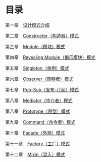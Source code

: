 # 目录

第一章　[设计模式介绍](https://github.com/Hushabyme/Notebook/tree/master/04%20-%20JavaScript%20%E8%AE%BE%E8%AE%A1%E6%A8%A1%E5%BC%8F/01%20-%20%E8%AE%BE%E8%AE%A1%E6%A8%A1%E5%BC%8F%E4%BB%8B%E7%BB%8D)

第二章　[Constructor（构造器）模式](https://github.com/Hushabyme/Notebook/tree/master/04%20-%20JavaScript%20%E8%AE%BE%E8%AE%A1%E6%A8%A1%E5%BC%8F/02%20-%20Constructor%EF%BC%88%E6%9E%84%E9%80%A0%E5%99%A8%EF%BC%89%E6%A8%A1%E5%BC%8F)

第三章　[Module（模块）模式](https://github.com/Hushabyme/Notebook/tree/master/04%20-%20JavaScript%20%E8%AE%BE%E8%AE%A1%E6%A8%A1%E5%BC%8F/03%20-%20Module%EF%BC%88%E6%A8%A1%E5%9D%97%EF%BC%89%E6%A8%A1%E5%BC%8F)

第四章　[Revealing Module（揭示模块）模式](https://github.com/Hushabyme/Notebook/tree/master/04%20-%20JavaScript%20%E8%AE%BE%E8%AE%A1%E6%A8%A1%E5%BC%8F/04%20-%20Revealing%20Module%EF%BC%88%E6%8F%AD%E7%A4%BA%E6%A8%A1%E5%9D%97%EF%BC%89%E6%A8%A1%E5%BC%8F)

第五章　[Singleton（单例）模式](https://github.com/Hushabyme/Notebook/tree/master/04%20-%20JavaScript%20%E8%AE%BE%E8%AE%A1%E6%A8%A1%E5%BC%8F/05%20-%20Singleton%EF%BC%88%E5%8D%95%E4%BE%8B%EF%BC%89%E6%A8%A1%E5%BC%8F)

第六章　[Observer（观察者）模式](https://github.com/Hushabyme/Notebook/tree/master/04%20-%20JavaScript%20%E8%AE%BE%E8%AE%A1%E6%A8%A1%E5%BC%8F/06%20-%20Observer%EF%BC%88%E8%A7%82%E5%AF%9F%E8%80%85%EF%BC%89%E6%A8%A1%E5%BC%8F)

第七章　[Pub-Sub（发布-订阅）模式](https://github.com/Hushabyme/Notebook/tree/master/04%20-%20JavaScript%20%E8%AE%BE%E8%AE%A1%E6%A8%A1%E5%BC%8F/07%20-%20Pub-Sub%EF%BC%88%E5%8F%91%E5%B8%83-%E8%AE%A2%E9%98%85%EF%BC%89%E6%A8%A1%E5%BC%8F)

第八章　[Mediator（中介者）模式](https://github.com/Hushabyme/Notebook/tree/master/04%20-%20JavaScript%20%E8%AE%BE%E8%AE%A1%E6%A8%A1%E5%BC%8F/08%20-%20Mediator%EF%BC%88%E4%B8%AD%E4%BB%8B%E8%80%85%EF%BC%89%E6%A8%A1%E5%BC%8F)

第八章　[Prototype（原型）模式](https://github.com/Hushabyme/Notebook/tree/master/04%20-%20JavaScript%20%E8%AE%BE%E8%AE%A1%E6%A8%A1%E5%BC%8F/09%20-%20Prototype%EF%BC%88%E5%8E%9F%E5%9E%8B%EF%BC%89%E6%A8%A1%E5%BC%8F)

第九章　[Command（命令者）模式](https://github.com/Hushabyme/Notebook/tree/master/04%20-%20JavaScript%20%E8%AE%BE%E8%AE%A1%E6%A8%A1%E5%BC%8F/10%20-%20Command%EF%BC%88%E5%91%BD%E4%BB%A4%E8%80%85%EF%BC%89%E6%A8%A1%E5%BC%8F)

第十章　[Facade（外观）模式](https://github.com/Hushabyme/Notebook/tree/master/04%20-%20JavaScript%20%E8%AE%BE%E8%AE%A1%E6%A8%A1%E5%BC%8F/11%20-%20Facade%EF%BC%88%E5%A4%96%E8%A7%82%EF%BC%89%E6%A8%A1%E5%BC%8F)

第十一章　[Factory（工厂）模式](https://github.com/Hushabyme/Notebook/tree/master/04%20-%20JavaScript%20%E8%AE%BE%E8%AE%A1%E6%A8%A1%E5%BC%8F/12%20-%20Factory%EF%BC%88%E5%B7%A5%E5%8E%82%EF%BC%89%E6%A8%A1%E5%BC%8F)

第十二章　[Mixin（混入）模式](https://github.com/Hushabyme/Notebook/tree/master/04%20-%20JavaScript%20%E8%AE%BE%E8%AE%A1%E6%A8%A1%E5%BC%8F/13%20-%20Mixin%EF%BC%88%E6%B7%B7%E5%85%A5%EF%BC%89%E6%A8%A1%E5%BC%8F)





